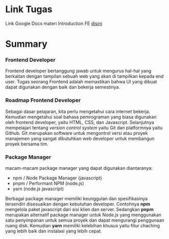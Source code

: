 # Link Tugas

Link Google Docs materi Introduction FE [disini](https://docs.google.com/document/d/1Ezp8PlH5S0B6MyF4igeylzktaAP5i7QgKSpyFRvj2pM/edit?usp=sharing)

# Summary

### **Frontend Developer**

Frontend developer bertanggung jawab untuk mengurus hal-hal yang berkaitan dengan tampilan sebuah web yang akan di tampilkan kepada end user. Tugas seorang Frontend adalah memastikan bahwa UI yang dibuat dapat digunakan dengan baik dan bekerja semestinya.

### **Roadmap Frontend Developer**

Sebagai dasar pelajaran, kita perlu mengetahui cara internet bekerja. Kemudian mengetahui soal bahasa pemrograman yang biasa digunakan oleh frontend developer, yaitu HTML, CSS, dan Javascript. Selanjutnya mempelajari tentang _version control system_ yaitu Git dan platformnya yaitu Github. Git merupakan software untuk mengontrol versi atau proyek manajemen yang sangat dibutuhkan web developer untuk membangun proyek bersama tim.

### **Package Manager**

macam-macam package manager yang dapat digunakan diantaranya:

- npm / Node Package Manager (javascript)
- pnpm / Performant NPM (node.js)
- yarn (node.js javascript)

Berbagai package manager memiliki keunggulan dan spesifikasinya tersendiri disesuaikan dengan kebutuhan developer. Contohnya **npm** mengelola paket javascript dari sisi klien dan server. Sedangkan **pnpm** merupakan alternatif package manager untuk Node.js yang menggunakan satu penyimpanan untuk semua proyek dan dapat mengurangi penggunaan ruang disk. Kemudian **yarn** memiliki kelebihan khusus yaitu fitur chaching yang lebih baik dan instalasi yang lebih cepat.
